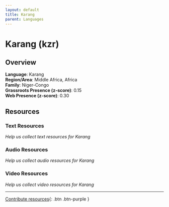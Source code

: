 ```yaml
---
layout: default
title: Karang
parent: Languages
---
```


# Karang (kzr)

## Overview

**Language**: Karang  
**Region/Area**: Middle Africa, Africa  
**Family**: Niger-Congo  
**Grassroots Presence (z-score)**: 0.15  
**Web Presence (z-score)**: 0.30  

## Resources

### Text Resources
*Help us collect text resources for Karang*

### Audio Resources
*Help us collect audio resources for Karang*

### Video Resources
*Help us collect video resources for Karang*

---

[Contribute resources](https://forms.office.com/e/1SfLJx3u1r){: .btn .btn-purple }
